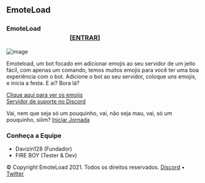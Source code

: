 ## EmoteLoad
### EmoteLoad  ㅤㅤㅤㅤㅤㅤㅤㅤㅤㅤㅤㅤㅤㅤㅤㅤㅤㅤㅤㅤㅤㅤㅤㅤㅤㅤㅤㅤㅤㅤㅤㅤㅤㅤㅤㅤㅤㅤ[[**ENTRAR**]](https://discord.com/oauth2/authorize?client_id=817408987426455592&scope=bot%20applications.commands&permissions=2147483647)

![image](https://cdn.discordapp.com/attachments/822621497272303698/901282019085008956/EL_500.png)

Emoteload, um bot focado em adicionar emojis ao seu servidor de um jeito fácil, com apenas um comando, temos muitos emojis para você ter uma boa experiência com o bot.
Adicione o bot ao seu servidor, coloque uns emojis, e inicia a festa. E ai? Bora lá?

[Clique aqui para ver os emojis](https://fireboydev.github.me/emoteload-emojis)   
[Servidor de suporte no Discord](https://discord.gg/v6Srh9fr)

Vai, nem que seja só um pouquinho, vai, não seja mau, vai, só um pouquinho, siiim?
[Iniciar Jornada](https://discord.com/oauth2/authorize?client_id=817408987426455592&scope=bot%20applications.commands&permissions=2147483647)


### Conheça a Equipe
- Davizin128 (Fundador)
- FIRE BOY (Tester & Dev) 


© Copyright EmoteLoad 2021. Todos os direitos reservados. [Discord](https://discord.gg/v6Srh9fr) • [Twitter](https://twitter.com/FIREBOYOFC) 
